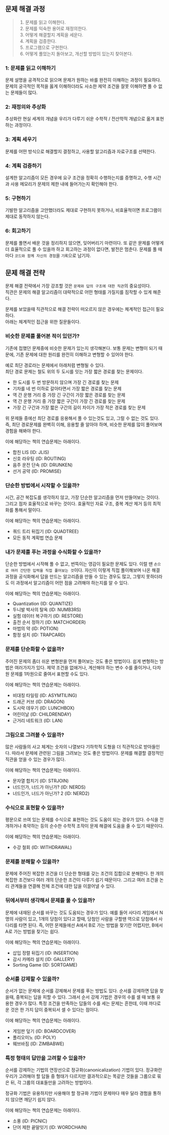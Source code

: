 ## 문제 해결 과정
> 1. 문제를 읽고 이해한다.
> 2. 문제를 익숙한 용어로 재정의한다.
> 3. 어떻게 해결할지 계획을 세운다.
> 4. 계획을 검증한다.
> 5. 프로그램으로 구현한다.
> 6. 어떻게 풀었는지 돌아보고, 개선할 방법이 있는지 찾아본다.

### 1: 문제를 읽고 이해하기
문제 설명을 공격적으로 읽으며 문제가 원하는 바를 완전히 이해하는 과정이 필요하다.
문제의 궁극적인 목적을 옳게 이해하더라도 사소한 제약 조건을 잘못 이해하면 풀 수 없는 문제들이 많다.

### 2: 재정의와 추상화
추상화란 현실 세계의 개념을 우리가 다루기 쉬운 수학적 / 전산학적 개념으로 옮겨 표현하는 과정이다.

### 3: 계획 세우기
문제를 어떤 방식으로 해결할지 결정하고, 사용할 알고리즘과 자료구조를 선택한다.

### 4: 계획 검증하기
설계한 알고리즘이 모든 경우에 요구 조건을 정확히 수행하는지를 증명하고, 수행 시간과 사용 메모리가 문제의 제한 내에 들어가는지 확인해야 한다.

### 5: 구현하기
기발한 알고리즘을 고안했더라도 제대로 구현하지 못하거나, 비효율적이면 프로그램이 제대로 동작하지 않는다. 

### 6: 회고하기
문제를 풀면서 배운 것을 정리하지 않으면, 잊어버리기 마련이다.
또 같은 문제를 어떻게 더 효율적으로 풀 수 있을까 하고 회고하는 과정이 없다면, 발전은 멈춘다. 문제를 풀 때마다 `코드와 함께 자신의 경험`을 `기록`으로 남기자.

## 문제 해결 전략
문제 해결 전략에서 가장 강조할 것은 `문제와 답의 구조에 대한 직관`의 중요성이다.  
직관은 문제의 해결 알고리즘이 대략적으로 어떤 형태를 가질지를 짐작할 수 있게 해준다.

문제를 보았을때 직관적으로 해결 전략이 떠오르지 않은 경우에는 체계적인 접근이 필요하다.  
아래는 체계적인 접근을 위한 질문들이다.

### 비슷한 문제를 풀어본 적이 있던가?
기존에 접했던 문제중에 비슷한 문제가 있는지 생각해본다.
보통 문제는 변형이 되기 때문에, 기존 문제에 대한 원리를 완전히 이해하고 변형할 수 있어야 한다.

예로 최단 경로라는 문제에서 아래처럼 변형될 수 있다.  
최단 경로 문제는 철도 위의 두 도시를 잇는 가장 짧은 경로를 찾는 문제이다.
* 한 도시를 두 번 방문하지 않으며 가장 긴 경로를 찾는 문제
* 기차를 네 번 이하로 갈아타면서 가장 짧은 경로를 찾는 문제
* 역 간 운행 거리 중 가장 긴 구간이 가장 짧은 경로를 찾는 문제
* 역 간 운행 거리 중 가장 짧은 구간이 가장 긴 경로를 찾는 문제
* 가장 긴 구간과 가장 짧은 구간의 길이 차이가 가장 적은 경로를 찾는 문제

위 문제들 중에선 최단 경로를 응용해서 풀 수 있는것도 있고, 그럴 수 없는 것도 있다.
즉, 최단 경로문제를 완벽히 이해, 응용할 줄 알아야 하며, 비슷한 문제를 많이 풀어보며 경험을
해봐야 한다.

이에 해당하는 책의 연습문제는 아래이다.
* 합친 LIS (ID: JLIS)
* 신호 라우팅 (ID: ROUTING)
* 음주 운전 단속 (ID: DRUNKEN)
* 선거 공약 (ID: PROMISE)

### 단순한 방법에서 시작할 수 있을까?
시간, 공간 복잡도를 생각하지 않고, 가장 단순한 알고리즘을 먼저 만들어보는 것이다.  
그리고 점차 효율적으로 바꾸는 것이다. 효율적인 자료 구조, 중복 계산 제거 등의 최적화를 통해서 말이다.

이에 해당하는 책의 연습문제는 아래이다.
* 쿼드 트리 뒤집기 (ID: QUADTREE)
* 모든 동적 계획법 연습 문제

### 내가 문제를 푸는 과정을 수식화할 수 있을까?
단순한 방법에서 시작해 풀 수 없고, 번뜩이는 영감이 필요한 문제도 있다. 이럴 땐 `손으로 여러 간단한 입력을 직접 풀어보는 것`이다. 자신이 이렇게 직접 풀이해보며 나온 해결 과정을 공식화해서 답을 만드는 알고리즘을 만들 수 있는 경우도 많고, 그렇지 못하더라도 이 과정에서 알고리즘이 어떤 점을 고려해야 하는지를 알 수 있다.

이에 해당하는 책의 연습문제는 아래이다.
* Quantization (ID: QUANTIZE)
* 두니발 박사의 탈옥 (ID: NUMB3RS)
* 실험 데이터 복구하기 (ID: RESTORE)
* 출전 순서 정하기 (ID: MATCHORDER)
* 마법의 약 (ID: POTION)
* 함정 설치 (ID: TRAPCARD)

### 문제를 단순화할 수 없을까?
주어진 문제의 좀더 쉬운 변형판을 먼저 풀어보는 것도 좋은 방법이다.
쉽게 변형하는 방법은 여러가지가 있다. 제약 조건을 없애거나, 계산해야 하는 변수 수를 줄이거나,
다차원 문제를 1차원으로 줄여서 표현할 수도 있다.

이에 해당하는 책의 연습문제는 아래이다.
* 비대칭 타일링 (ID: ASYMTILING)
* 드래곤 커브 (ID: DRAGON)
* 도시락 데우기 (ID: LUNCHBOX)
* 어린이날 (ID: CHILDRENDAY)
* 근거리 네트워크 (ID: LAN)

### 그림으로 그려볼 수 있을까?
많은 사람들의 사고 체계는 숫자의 나열보다 기하학적 도형을 더 직관적으로 받아들인다.
따라서 문제에 관련된 그림을 그려보는 것도 좋은 방법이다. 문제를 해결할 결정적인 직관을
얻을 수 있는 경우가 많다.

이에 해당하는 책의 연습문제는 아래이다.
* 문자열 합치기 (ID: STRJOIN)
* 너드인가, 너드가 아닌가? (ID: NERDS)
* 너드인가, 너드가 아닌가? 2 (ID: NERD2)

### 수식으로 표현할 수 있을까?
평문으로 쓰여 있는 문제를 수식으로 표현하는 것도 도움이 되는 경우가 있다.
수식을 전개하거나 축약하는 등의 순수한 수학적 조작이 문제 해결에 도움을 줄 수 있기 때문이다.

이에 해당하는 책의 연습문제는 아래이다.
* 수강 철회 (ID: WITHDRAWAL)

### 문제를 분해할 수 있을까?
문제에 주어진 복잡한 조건을 더 단순한 형태를 갖는 조건의 집합으로 분해한다.
한 개의 복잡한 조건보다 여러 개의 단순한 조건이 다루기 쉽기 때문이다.
그리고 여러 조건을 논리 관계들을 연결해 전체 조건에 대한 답을 이끌어낼 수 있다.

### 뒤에서부터 생각해서 문제를 풀 수 있을까?
문제에 내재된 순서를 바꾸는 것도 도움되는 경우가 있다. 
예를 들어 사다리 게임에서 N 명의 사람이 있고, 1개의 당첨이 있다고 할때, 당첨인 사람을 구할땐 역으로 당첨에서 사다리를 타면 된다.
즉, 어떤 문제들에선 A에서 B로 가는 방법을 찾기란 어렵지만, B에서 A로 가는 방법을 찾기는 쉽다.

이에 해당하는 책의 연습문제는 아래이다.
* 삽입 정렬 뒤집기 (ID: INSERTION)
* 감시 카메라 설치 (ID: GALLERY)
* Sorting Game (ID: SORTGAME)

### 순서를 강제할 수 있을까?
순서가 없는 문제에 순서를 강제해서 문제를 푸는 방법도 있다. 순서를 강제하면 답을 찾을때, 중복되는 답을 피할 수 있다. 그래서 순서 강제 기법은 경우의 수를 셀 때 보통 유용한 경우가 많다. 특정 조건을 만족하는 답들의 수를 세는 문제는 흔한데, 이때 까다로운 것은 한 가지 답이 중복되서 셀 수 있다는 점이다.

이에 해당하는 책의 연습문제는 아래이다.
* 게임판 덮기 (ID: BOARDCOVER)
* 폴리오미노 (ID: POLY)
* 웨브바짐 (ID: ZIMBABWE)

### 특정 형태의 답만을 고려할 수 있을까?
순서를 강제하는 기법의 연장선으로 정규화(canonicalization) 기법이 있다. 정규화란 우리가 고려해야 할 답들 중 형태가 다르지만 결과적으로는 똑같은 것들을 그룹으로 묶은 뒤, 각 그룹의 대표들만을 고려하는 방법이다.

정규화 기법은 유용하지만 사용해야 할 정규화 기법이 문제마다 매우 달라 경험을 통하지 않으면 깨닫기 쉽지 않다.

이에 해당하는 책의 연습문제는 아래이다.
* 소풍 (ID: PICNIC)
* 단어 제한 끝말잇기 (ID: WORDCHAIN)
